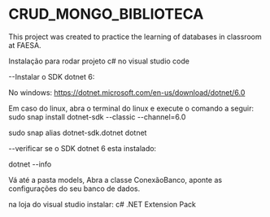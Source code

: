 # CRUD_MONGO_BIBLIOTECA
This project was created to practice the learning of databases in classroom at FAESA.


Instalação para rodar projeto c# no visual studio code

--Instalar o SDK dotnet 6:

No windows: https://dotnet.microsoft.com/en-us/download/dotnet/6.0

Em caso do linux, abra o terminal do linux e execute o comando a seguir: sudo snap install dotnet-sdk --classic --channel=6.0

sudo snap alias dotnet-sdk.dotnet dotnet

--verificar se o SDK dotnet 6 esta instalado:

dotnet --info

Vá até a pasta models, Abra a classe ConexãoBanco, aponte as configurações do seu banco de dados.

na loja do visual studio instalar: c# .NET Extension Pack
